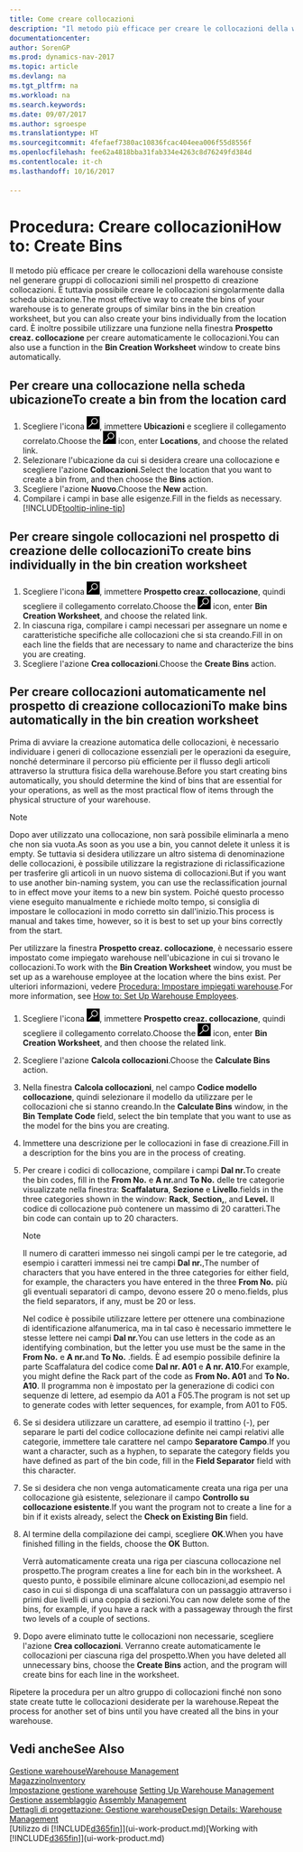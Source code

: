 ```yaml
---
title: Come creare collocazioni
description: "Il metodo più efficace per creare le collocazioni della warehouse consiste nel generare gruppi di collocazioni simili nel prospetto di creazione delle collocazioni. È tuttavia possibile creare le collocazioni singolarmente."
documentationcenter: 
author: SorenGP
ms.prod: dynamics-nav-2017
ms.topic: article
ms.devlang: na
ms.tgt_pltfrm: na
ms.workload: na
ms.search.keywords: 
ms.date: 09/07/2017
ms.author: sgroespe
ms.translationtype: HT
ms.sourcegitcommit: 4fefaef7380ac10836fcac404eea006f55d8556f
ms.openlocfilehash: fee62a4818bba31fab334e4263c8d76249fd384d
ms.contentlocale: it-ch
ms.lasthandoff: 10/16/2017

---
```

# <a name="how-to-create-bins"></a><span data-ttu-id="22134-103">Procedura: Creare collocazioni</span><span class="sxs-lookup"><span data-stu-id="22134-103">How to: Create Bins</span></span>
<span data-ttu-id="22134-104">Il metodo più efficace per creare le collocazioni della warehouse consiste nel generare gruppi di collocazioni simili nel prospetto di creazione collocazioni. È tuttavia possibile creare le collocazioni singolarmente dalla scheda ubicazione.</span><span class="sxs-lookup"><span data-stu-id="22134-104">The most effective way to create the bins of your warehouse is to generate groups of similar bins in the bin creation worksheet, but you can also create your bins individually from the location card.</span></span> <span data-ttu-id="22134-105">È inoltre possibile utilizzare una funzione nella finestra **Prospetto creaz. collocazione** per creare automaticamente le collocazioni.</span><span class="sxs-lookup"><span data-stu-id="22134-105">You can also use a function in the **Bin Creation Worksheet** window to create bins automatically.</span></span>  

## <a name="to-create-a-bin-from-the-location-card"></a><span data-ttu-id="22134-106">Per creare una collocazione nella scheda ubicazione</span><span class="sxs-lookup"><span data-stu-id="22134-106">To create a bin from the location card</span></span>  
1.  <span data-ttu-id="22134-107">Scegliere l'icona ![Cerca pagina o report](media/ui-search/search_small.png "Cerca pagina o report"), immettere **Ubicazioni** e scegliere il collegamento correlato.</span><span class="sxs-lookup"><span data-stu-id="22134-107">Choose the ![Search for Page or Report](media/ui-search/search_small.png "Search for Page or Report icon") icon, enter **Locations**, and choose the related link.</span></span>  
2.  <span data-ttu-id="22134-108">Selezionare l'ubicazione da cui si desidera creare una collocazione e scegliere l'azione **Collocazioni**.</span><span class="sxs-lookup"><span data-stu-id="22134-108">Select the location that you want to create a bin from, and then choose the **Bins** action.</span></span>  
3. <span data-ttu-id="22134-109">Scegliere l'azione **Nuovo**.</span><span class="sxs-lookup"><span data-stu-id="22134-109">Choose the **New** action.</span></span>
4. <span data-ttu-id="22134-110">Compilare i campi in base alle esigenze.</span><span class="sxs-lookup"><span data-stu-id="22134-110">Fill in the fields as necessary.</span></span> [!INCLUDE[tooltip-inline-tip](includes/tooltip-inline-tip_md.md)]  

## <a name="to-create-bins-individually-in-the-bin-creation-worksheet"></a><span data-ttu-id="22134-111">Per creare singole collocazioni nel prospetto di creazione delle collocazioni</span><span class="sxs-lookup"><span data-stu-id="22134-111">To create bins individually in the bin creation worksheet</span></span>  
1.  <span data-ttu-id="22134-112">Scegliere l'icona ![Cerca pagina o report](media/ui-search/search_small.png "Cerca pagina o report"), immettere **Prospetto creaz. collocazione**, quindi scegliere il collegamento correlato.</span><span class="sxs-lookup"><span data-stu-id="22134-112">Choose the ![Search for Page or Report](media/ui-search/search_small.png "Search for Page or Report icon") icon, enter **Bin Creation Worksheet**, and choose the related link.</span></span>  
2.  <span data-ttu-id="22134-113">In ciascuna riga, compilare i campi necessari per assegnare un nome e caratteristiche specifiche alle collocazioni che si sta creando.</span><span class="sxs-lookup"><span data-stu-id="22134-113">Fill in on each line the fields that are necessary to name and characterize the bins you are creating.</span></span>  
3.  <span data-ttu-id="22134-114">Scegliere l'azione **Crea collocazioni**.</span><span class="sxs-lookup"><span data-stu-id="22134-114">Choose the **Create Bins** action.</span></span>  

## <a name="to-make-bins-automatically-in-the-bin-creation-worksheet"></a><span data-ttu-id="22134-115">Per creare collocazioni automaticamente nel prospetto di creazione collocazioni</span><span class="sxs-lookup"><span data-stu-id="22134-115">To make bins automatically in the bin creation worksheet</span></span>  
<span data-ttu-id="22134-116">Prima di avviare la creazione automatica delle collocazioni, è necessario individuare i generi di collocazione essenziali per le operazioni da eseguire, nonché determinare il percorso più efficiente per il flusso degli articoli attraverso la struttura fisica della warehouse.</span><span class="sxs-lookup"><span data-stu-id="22134-116">Before you start creating bins automatically, you should determine the kind of bins that are essential for your operations, as well as the most practical flow of items through the physical structure of your warehouse.</span></span>  

> [!NOTE]  
>  <span data-ttu-id="22134-117">Dopo aver utilizzato una collocazione, non sarà possibile eliminarla a meno che non sia vuota.</span><span class="sxs-lookup"><span data-stu-id="22134-117">As soon as you use a bin, you cannot delete it unless it is empty.</span></span> <span data-ttu-id="22134-118">Se tuttavia si desidera utilizzare un altro sistema di denominazione delle collocazioni, è possibile utilizzare la registrazione di riclassificazione per trasferire gli articoli in un nuovo sistema di collocazioni.</span><span class="sxs-lookup"><span data-stu-id="22134-118">But if you want to use another bin-naming system, you can use the reclassification journal to in effect move your items to a new bin system.</span></span> <span data-ttu-id="22134-119">Poiché questo processo viene eseguito manualmente e richiede molto tempo, si consiglia di impostare le collocazioni in modo corretto sin dall'inizio.</span><span class="sxs-lookup"><span data-stu-id="22134-119">This process is manual and takes time, however, so it is best to set up your bins correctly from the start.</span></span>  

<span data-ttu-id="22134-120">Per utilizzare la finestra **Prospetto creaz. collocazione**, è necessario essere impostato come impiegato warehouse nell'ubicazione in cui si trovano le collocazioni.</span><span class="sxs-lookup"><span data-stu-id="22134-120">To work with the **Bin Creation Worksheet** window, you must be set up as a warehouse employee at the location where the bins exist.</span></span> <span data-ttu-id="22134-121">Per ulteriori informazioni, vedere [Procedura: Impostare impiegati warehouse](warehouse-how-to-set-up-warehouse-employees.md).</span><span class="sxs-lookup"><span data-stu-id="22134-121">For more information, see [How to: Set Up Warehouse Employees](warehouse-how-to-set-up-warehouse-employees.md).</span></span>    

1.  <span data-ttu-id="22134-122">Scegliere l'icona ![Cerca pagina o report](media/ui-search/search_small.png "Cerca pagina o report"), immettere **Prospetto creaz. collocazione**, quindi scegliere il collegamento correlato.</span><span class="sxs-lookup"><span data-stu-id="22134-122">Choose the ![Search for Page or Report](media/ui-search/search_small.png "Search for Page or Report icon") icon, enter **Bin Creation Worksheet**, and then choose the related link.</span></span>  
2.  <span data-ttu-id="22134-123">Scegliere l'azione **Calcola collocazioni**.</span><span class="sxs-lookup"><span data-stu-id="22134-123">Choose the **Calculate Bins** action.</span></span>
3. <span data-ttu-id="22134-124">Nella finestra **Calcola collocazioni**, nel campo **Codice modello collocazione**, quindi selezionare il modello da utilizzare per le collocazioni che si stanno creando.</span><span class="sxs-lookup"><span data-stu-id="22134-124">In the **Calculate Bins** window, in the **Bin Template Code** field, select the bin template that you want to use as the model for the bins you are creating.</span></span>
4.  <span data-ttu-id="22134-125">Immettere una descrizione per le collocazioni in fase di creazione.</span><span class="sxs-lookup"><span data-stu-id="22134-125">Fill in a description for the bins you are in the process of creating.</span></span>  
5.  <span data-ttu-id="22134-126">Per creare i codici di collocazione, compilare i campi **Dal nr.**</span><span class="sxs-lookup"><span data-stu-id="22134-126">To create the bin codes, fill in the **From No.**</span></span> <span data-ttu-id="22134-127">e **A nr.**</span><span class="sxs-lookup"><span data-stu-id="22134-127">and **To No.**</span></span> <span data-ttu-id="22134-128">delle tre categorie visualizzate nella finestra: **Scaffalatura**, **Sezione** e **Livello**.</span><span class="sxs-lookup"><span data-stu-id="22134-128">fields in the three categories shown in the window: **Rack**, **Section,**, and **Level.**</span></span> <span data-ttu-id="22134-129">Il codice di collocazione può contenere un massimo di 20 caratteri.</span><span class="sxs-lookup"><span data-stu-id="22134-129">The bin code can contain up to 20 characters.</span></span>  

    > [!NOTE]  
    >  <span data-ttu-id="22134-130">Il numero di caratteri immesso nei singoli campi per le tre categorie, ad esempio i caratteri immessi nei tre campi **Dal nr.**,</span><span class="sxs-lookup"><span data-stu-id="22134-130">The number of characters that you have entered in the three categories for either field, for example, the characters you have entered in the three **From No.**</span></span> <span data-ttu-id="22134-131">più gli eventuali separatori di campo, devono essere 20 o meno.</span><span class="sxs-lookup"><span data-stu-id="22134-131">fields, plus the field separators, if any, must be 20 or less.</span></span>  

     <span data-ttu-id="22134-132">Nel codice è possibile utilizzare lettere per ottenere una combinazione di identificazione alfanumerica, ma in tal caso è necessario immettere le stesse lettere nei campi **Dal nr.**</span><span class="sxs-lookup"><span data-stu-id="22134-132">You can use letters in the code as an identifying combination, but the letter you use must be the same in the **From No.**</span></span> <span data-ttu-id="22134-133">e **A nr.**</span><span class="sxs-lookup"><span data-stu-id="22134-133">and **To No.**</span></span> <span data-ttu-id="22134-134">.</span><span class="sxs-lookup"><span data-stu-id="22134-134">fields.</span></span> <span data-ttu-id="22134-135">È ad esempio possibile definire la parte Scaffalatura del codice come **Dal nr. A01** e **A nr. A10**.</span><span class="sxs-lookup"><span data-stu-id="22134-135">For example, you might define the Rack part of the code as **From No. A01** and **To No. A10**.</span></span> <span data-ttu-id="22134-136">Il programma non è impostato per la generazione di codici con sequenze di lettere, ad esempio da A01 a F05.</span><span class="sxs-lookup"><span data-stu-id="22134-136">The program is not set up to generate codes with letter sequences, for example, from A01 to F05.</span></span>  

6.  <span data-ttu-id="22134-137">Se si desidera utilizzare un carattere, ad esempio il trattino (-), per separare le parti del codice collocazione definite nei campi relativi alle categorie, immettere tale carattere nel campo **Separatore Campo**.</span><span class="sxs-lookup"><span data-stu-id="22134-137">If you want a character, such as a hyphen, to separate the category fields you have defined as part of the bin code, fill in the **Field Separator** field with this character.</span></span>  
7.  <span data-ttu-id="22134-138">Se si desidera che non venga automaticamente creata una riga per una collocazione già esistente, selezionare il campo **Controllo su collocazione esistente**.</span><span class="sxs-lookup"><span data-stu-id="22134-138">If you want the program not to create a line for a bin if it exists already, select the **Check on Existing Bin** field.</span></span>  
8. <span data-ttu-id="22134-139">Al termine della compilazione dei campi, scegliere **OK**.</span><span class="sxs-lookup"><span data-stu-id="22134-139">When you have finished filling in the fields, choose the **OK** Button.</span></span>

    <span data-ttu-id="22134-140">Verrà automaticamente creata una riga per ciascuna collocazione nel prospetto.</span><span class="sxs-lookup"><span data-stu-id="22134-140">The program creates a line for each bin in the worksheet.</span></span> <span data-ttu-id="22134-141">A questo punto, è possibile eliminare alcune collocazioni,ad esempio nel caso in cui si disponga di una scaffalatura con un passaggio attraverso i primi due livelli di una coppia di sezioni.</span><span class="sxs-lookup"><span data-stu-id="22134-141">You can now delete some of the bins, for example, if you have a rack with a passageway through the first two levels of a couple of sections.</span></span>  

9. <span data-ttu-id="22134-142">Dopo avere eliminato tutte le collocazioni non necessarie, scegliere l'azione **Crea collocazioni**. Verranno create automaticamente le collocazioni per ciascuna riga del prospetto.</span><span class="sxs-lookup"><span data-stu-id="22134-142">When you have deleted all unnecessary bins, choose the **Create Bins** action, and the program will create bins for each line in the worksheet.</span></span>  

<span data-ttu-id="22134-143">Ripetere la procedura per un altro gruppo di collocazioni finché non sono state create tutte le collocazioni desiderate per la warehouse.</span><span class="sxs-lookup"><span data-stu-id="22134-143">Repeat the process for another set of bins until you have created all the bins in your warehouse.</span></span>  

## <a name="see-also"></a><span data-ttu-id="22134-144">Vedi anche</span><span class="sxs-lookup"><span data-stu-id="22134-144">See Also</span></span>  
[<span data-ttu-id="22134-145">Gestione warehouse</span><span class="sxs-lookup"><span data-stu-id="22134-145">Warehouse Management</span></span>](warehouse-manage-warehouse.md)  
[<span data-ttu-id="22134-146">Magazzino</span><span class="sxs-lookup"><span data-stu-id="22134-146">Inventory</span></span>](inventory-manage-inventory.md)  
<span data-ttu-id="22134-147">[Impostazione gestione warehouse](warehouse-setup-warehouse.md)   </span><span class="sxs-lookup"><span data-stu-id="22134-147">[Setting Up Warehouse Management](warehouse-setup-warehouse.md)   </span></span>  
<span data-ttu-id="22134-148">[Gestione assemblaggio](assembly-assemble-items.md)  </span><span class="sxs-lookup"><span data-stu-id="22134-148">[Assembly Management](assembly-assemble-items.md)  </span></span>  
[<span data-ttu-id="22134-149">Dettagli di progettazione: Gestione warehouse</span><span class="sxs-lookup"><span data-stu-id="22134-149">Design Details: Warehouse Management</span></span>](design-details-warehouse-management.md)  
<span data-ttu-id="22134-150">[Utilizzo di [!INCLUDE[d365fin](includes/d365fin_md.md)]](ui-work-product.md)</span><span class="sxs-lookup"><span data-stu-id="22134-150">[Working with [!INCLUDE[d365fin](includes/d365fin_md.md)]](ui-work-product.md)</span></span>

